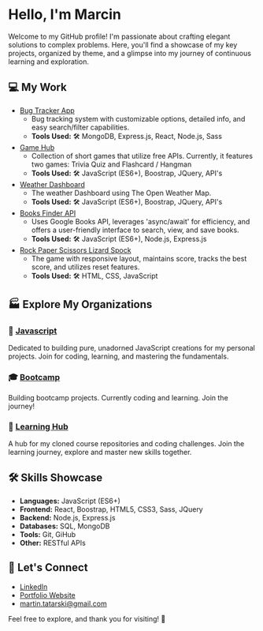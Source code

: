 # Hello, I'm Marcin

  Welcome to my GitHub profile! I'm passionate about crafting elegant solutions to complex problems. Here, you'll find a showcase of my key projects, organized by theme, and a glimpse into my journey of continuous learning and exploration.

## 💻 My Work 
- [Bug Tracker App](https://github.com/martindocs/bug-tracker-public)
  - Bug tracking system with customizable options, detailed info, and easy search/filter capabilities.
  - **Tools Used:** 🛠️ MongoDB, Express.js, React, Node.js, Sass
- [Game Hub](https://github.com/martindocs/flash-card-game)
  - Collection of short games that utilize free APIs. Currently, it features two games: Trivia Quiz and Flashcard / Hangman 
  - **Tools Used:** 🛠️ JavaScript (ES6+), Boostrap, JQuery, API's
- [Weather Dashboard](https://github.com/martindocs-bootcamp/mtatarski-weather-dashboard)
  - The weather Dashboard using The Open Weather Map. 
  - **Tools Used:** 🛠️ JavaScript (ES6+), Boostrap, JQuery, API's
- [Books Finder API](https://github.com/martindocs/book-finder)
  - Uses Google Books API, leverages 'async/await' for efficiency, and offers a user-friendly interface to search, view, and save books.
  - **Tools Used:** 🛠️ JavaScript (ES6+), Node.js, Express.js
- [Rock Paper Scissors Lizard Spock](https://github.com/martindocs/rock-paper-scissors-lizard-spock)
  - The game with responsive layout, maintains score, tracks the best score, and utilizes reset features.
  - **Tools Used:** 🛠️ HTML, CSS, JavaScript

## 🏭 Explore My Organizations

### 📜 [Javascript](https://github.com/martindocs-javascript)

Dedicated to building pure, unadorned JavaScript creations for my personal projects. Join for coding, learning, and mastering the fundamentals.

### 🎓 [Bootcamp](https://github.com/martindocs-bootcamp)

Building bootcamp projects. Currently coding and learning. Join the journey!

### 📘 [Learning Hub](https://github.com/martindocs-courses)

A hub for my cloned course repositories and coding challenges. Join the learning journey, explore and master new skills together.

## 🛠️ Skills Showcase

- **Languages:** JavaScript (ES6+)
- **Frontend:** React, Boostrap, HTML5, CSS3, Sass, JQuery
- **Backend:** Node.js, Express.js
- **Databases:** SQL, MongoDB
- **Tools:** Git, GiHub
- **Other:** RESTful APIs

## 📱 Let's Connect

- [LinkedIn](https://www.linkedin.com/in/marcin-tatarski/)
- [Portfolio Website](https://marcin-tatarski.com/)
- [martin.tatarski@gmail.com](mailto:martin.tatarski@gmail.com)

Feel free to explore, and thank you for visiting! 🌟
